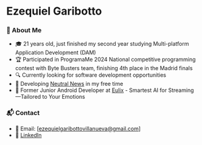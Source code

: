 # Ezequiel Garibotto

### 👋 About Me
- 🎓 21 years old, just finished my second year studying Multi-platform Application Development (DAM)
- 🏆 Participated in ProgramaMe 2024 National competitive programming contest with Byte Busters team, finishing 4th place in the Madrid finals
- 🔍 Currently looking for software development opportunities
- 📰 Developing [Neutral News](https://github.com/EzequielGaribotto/neutral-news-android) in my free time
- 💼 Former Junior Android Developer at [Eulix](https://www.producthunt.com/products/eulix) - Smartest AI for Streaming—Tailored to Your Emotions

### 📬 Contact
- 📧 Email: [ezequielgaribottovillanueva@gmail.com]
- 🔗 [LinkedIn](https://linkedin.com/in/ezequielgaribotto)
